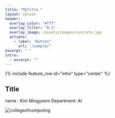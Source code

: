 ```yaml
---
title: "MyTitle."
layout: splash
header:
  overlay_color: "#fff"
  overlay_filter: "0.1"
  overlay_image: /assets/images/concrete.jpg
  actions:
    - label: "Button"
      url: "/sample/"
excerpt: " "
intro: 
  - excerpt: ""
---
```


{% include feature_row id="intro" type="center" %}

## Title

name : Kim Mingyeom
Department: AI

![collegeofcomputing](/assets/images/collegeofcomputing.jpg)
